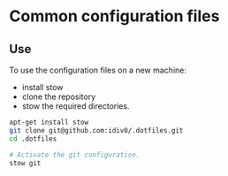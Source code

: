 # Common configuration files

## Use

To use the configuration files on a new machine:

 * install stow
 * clone the repository
 * stow the required directories.

```sh
apt-get install stow
git clone git@github.com:idiv0/.dotfiles.git
cd .dotfiles

# Activate the git configuration.
stow git
```


